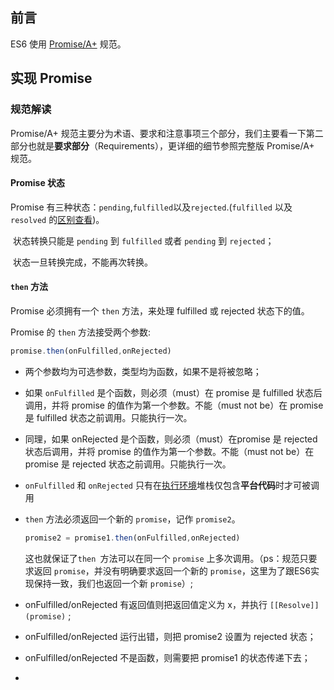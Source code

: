 ## 前言

ES6 使用 [Promise/A+](https://promisesaplus.com/) 规范。

## 实现 Promise

### 规范解读

Promise/A+ 规范主要分为术语、要求和注意事项三个部分，我们主要看一下第二部分也就是**要求部分**（Requirements），更详细的细节参照完整版 Promise/A+ 规范。

#### Promise 状态

Promise 有三种状态：`pending`,`fulfilled`以及`rejected`.(`fulfilled` 以及 `resolved` 的[区别查看](https://segmentfault.com/q/1010000020423077/a-1020000020423898))。  

​	状态转换只能是 `pending` 到 `fulfilled` 或者 `pending` 到 `rejected`；

​	状态一旦转换完成，不能再次转换。

#### `then` 方法

Promise 必须拥有一个 `then` 方法，来处理 fulfilled 或 rejected 状态下的值。

Promise 的 `then` 方法接受两个参数:

```javascript
promise.then(onFulfilled,onRejected)
```

- 两个参数均为可选参数，类型均为函数，如果不是将被忽略；

- 如果 `onFulfilled` 是个函数，则必须（must）在 promise 是 fulfilled 状态后调用，并将 promise 的值作为第一个参数。不能（must not be）在 promise 是 fulfilled 状态之前调用。只能执行一次。

- 同理，如果 onRejected 是个函数，则必须（must）在promise 是 rejected 状态后调用，并将 promise 的值作为第一个参数。不能（must not be）在 promise 是 rejected 状态之前调用。只能执行一次。

- `onFulfilled` 和 `onRejected` 只有在[执行环境](http://es5.github.io/#x10.3)堆栈仅包含**平台代码**时才可被调用

- `then` 方法必须返回一个新的 `promise`，记作 `promise2`。

  ```javascript
  promise2 = promise1.then(onFulfilled,onRejected)
  ```

  

  这也就保证了`then `方法可以在同一个 `promise` 上多次调用。（ps：规范只要求返回 `promise`，并没有明确要求返回一个新的 `promise`，这里为了跟ES6实现保持一致，我们也返回一个新 `promise`）;

- onFulfilled/onRejected 有返回值则把返回值定义为 x，并执行 `[[Resolve]](promise)` ;

- onFulfilled/onRejected 运行出错，则把 promise2 设置为 rejected 状态；

- onFulfilled/onRejected 不是函数，则需要把 promise1 的状态传递下去；

- 

